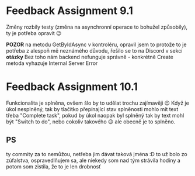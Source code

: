 # Feedback Assignment 9.1

Změny rozbily testy (změna na asynchronní operace to bohužel způsobily), ty je potřeba opravit :wink:

**POZOR** na metodu GetByIdAsync v kontroléru, opravil jsem to protože to je potřeba z alespoň mě neznámého důvodu, řešilo se to na Discord v sekci **otázky** Bez toho nám backend nefunguje správně - konkrétně Create metoda vyhazuje Internal Server Error

# Feedback Assignment 10.1

Funkcionalita je splněna, ovšem šlo by to udělat trochu zajímavěji :wink:
Když je úkol nesplněný, tak by tlačítko přepínající stav splněnosti mohlo mít text třeba "Complete task", pokud by úkol naopak byl splněný tak by text mohl být "Switch to do", nebo cokoliv takového :wink: ale obecně je to splněno.

## PS
ty commity za to nemůžou, netřeba jim dávat taková jména :D to už bolo zo zúfalstva, ospravedlňujem sa, ale niekedy som nad tým strávila hodiny a potom som zistila, že to je len drobnosť 
